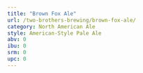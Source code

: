 ```yaml
---
title: "Brown Fox Ale"
url: /two-brothers-brewing/brown-fox-ale/
category: North American Ale
style: American-Style Pale Ale
abv: 0
ibu: 0
srm: 0
upc: 0
---
```


